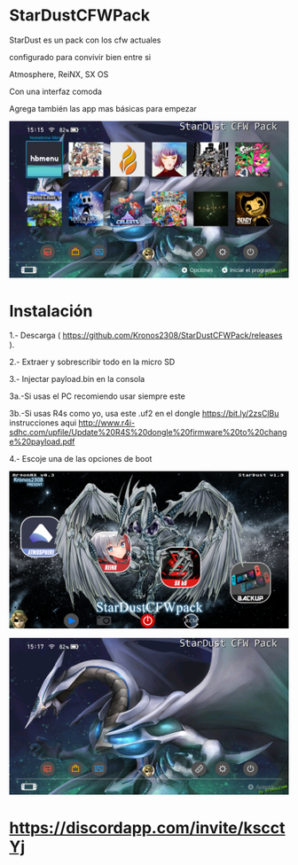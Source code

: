 # StarDustCFWPack
StarDust es un pack con los cfw actuales

configurado para convivir bien entre si

Atmosphere, ReiNX, SX OS

Con una interfaz comoda

Agrega también las app mas básicas para empezar

![alt text](home2.jpg)

Instalación
=============
1.- Descarga ( https://github.com/Kronos2308/StarDustCFWPack/releases ).

2.- Extraer y sobrescribir todo en la micro SD

3.- Injectar payload.bin en la consola 

3a.-Si usas el PC recomiendo usar siempre este 

3b.-Si usas R4s como yo, usa este .uf2 en el dongle https://bit.ly/2zsClBu
instrucciones aqui http://www.r4i-sdhc.com/upfile/Update%20R4S%20dongle%20firmware%20to%20change%20payload.pdf


4.- Escoje una de las opciones de boot 

![alt text](screenshot.png)

![alt text](home1.jpg)




# https://discordapp.com/invite/kscctYj


